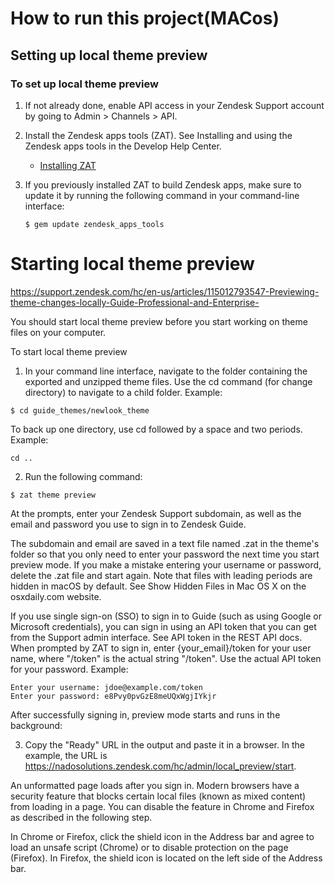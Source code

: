 # How to run this project(MACos)

## Setting up local theme preview

### To set up local theme preview

1. If not already done, enable API access in your Zendesk Support account by going to Admin > Channels > API.
2. Install the Zendesk apps tools (ZAT).
   See Installing and using the Zendesk apps tools in the Develop Help Center.

   - [Installing ZAT](https://develop.zendesk.com/hc/en-us/articles/360001075048)

3. If you previously installed ZAT to build Zendesk apps, make sure to update it by running the following command in your command-line interface:
   ```
   $ gem update zendesk_apps_tools
   ```

# Starting local theme preview

https://support.zendesk.com/hc/en-us/articles/115012793547-Previewing-theme-changes-locally-Guide-Professional-and-Enterprise-

You should start local theme preview before you start working on theme files on your computer.

To start local theme preview

1. In your command line interface, navigate to the folder containing the exported and unzipped theme files.
   Use the cd command (for change directory) to navigate to a child folder. Example:

```
$ cd guide_themes/newlook_theme
```

To back up one directory, use cd followed by a space and two periods. Example:

```
cd ..
```

2. Run the following command:

```
$ zat theme preview
```

At the prompts, enter your Zendesk Support subdomain, as well as the email and password you use to sign in to Zendesk Guide.

The subdomain and email are saved in a text file named .zat in the theme's folder so that you only need to enter your password the next time you start preview mode. If you make a mistake entering your username or password, delete the .zat file and start again. Note that files with leading periods are hidden in macOS by default. See Show Hidden Files in Mac OS X on the osxdaily.com website.

If you use single sign-on (SSO) to sign in to Guide (such as using Google or Microsoft credentials), you can sign in using an API token that you can get from the Support admin interface. See API token in the REST API docs. When prompted by ZAT to sign in, enter {your_email}/token for your user name, where "/token" is the actual string "/token". Use the actual API token for your password. Example:

```
Enter your username: jdoe@example.com/token
Enter your password: e8Pvy0pvGzE8meUQxWgjIYkjr
```

After successfully signing in, preview mode starts and runs in the background:

3. Copy the "Ready" URL in the output and paste it in a browser.
   In the example, the URL is https://nadosolutions.zendesk.com/hc/admin/local_preview/start.

An unformatted page loads after you sign in. Modern browsers have a security feature that blocks certain local files (known as mixed content) from loading in a page. You can disable the feature in Chrome and Firefox as described in the following step.

In Chrome or Firefox, click the shield icon in the Address bar and agree to load an unsafe script (Chrome) or to disable protection on the page (Firefox). In Firefox, the shield icon is located on the left side of the Address bar.
